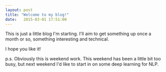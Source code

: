 ```yaml
---
layout: post
title: "Welcome to my blog!"
date:   2015-03-01 17:51:00
---
```


This is just a little blog I'm starting. I'll aim to get something up once a month or so, something interesting and technical. 

I hope you like it! 

p.s. Obviously this is weekend work. This weekend has been a little bit too busy, but next weekend I'd like to start in on some deep learning for NLP. 
